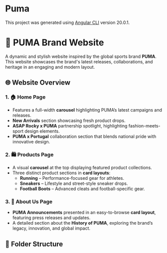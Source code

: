 # Puma

This project was generated using [Angular CLI](https://github.com/angular/angular-cli) version 20.0.1.


# 🐾 PUMA Brand Website

A dynamic and stylish website inspired by the global sports brand **PUMA**. This website showcases the brand's latest releases, collaborations, and heritage in an engaging and modern layout.

## 🌐 Website Overview

### 1. 🏠 Home Page
- Features a full-width **carousel** highlighting PUMA’s latest campaigns and releases.
- **New Arrivals** section showcasing fresh product drops.
- **ASAP Rocky x PUMA** partnership spotlight, highlighting fashion-meets-sport design elements.
- **PUMA x Portugal** collaboration section that blends national pride with innovative design.

### 2. 🛍️ Products Page
- A visual **carousel** at the top displaying featured product collections.
- Three distinct product sections in **card layouts**:
  - **Running** – Performance-focused gear for athletes.
  - **Sneakers** – Lifestyle and street-style sneaker drops.
  - **Football Boots** – Advanced cleats and football-specific gear.

### 3. 🧾 About Us Page
- **PUMA Announcements** presented in an easy-to-browse **card layout**, featuring press releases and updates.
- A detailed section about the **History of PUMA**, exploring the brand’s legacy, innovation, and global impact.

## 📁 Folder Structure

